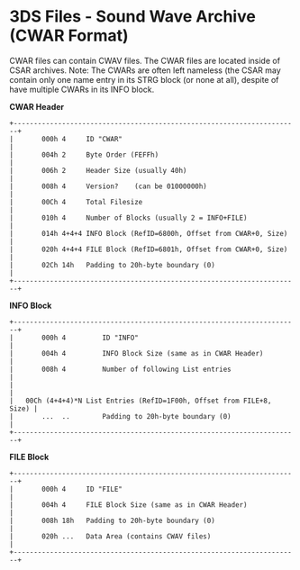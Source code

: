 # 3DS Files - Sound Wave Archive (CWAR Format)


CWAR files can contain CWAV files. The CWAR files are located inside of
CSAR archives.
Note: The CWARs are often left nameless (the CSAR may contain only one
name entry in its STRG block (or none at all), despite of have multiple
CWARs in its INFO block.

**CWAR Header**

```
+-----------------------------------------------------------------------+
|       000h 4     ID "CWAR"                                            |
|       004h 2     Byte Order (FEFFh)                                   |
|       006h 2     Header Size (usually 40h)                            |
|       008h 4     Version?    (can be 01000000h)                       |
|       00Ch 4     Total Filesize                                       |
|       010h 4     Number of Blocks (usually 2 = INFO+FILE)             |
|       014h 4+4+4 INFO Block (RefID=6800h, Offset from CWAR+0, Size)   |
|       020h 4+4+4 FILE Block (RefID=6801h, Offset from CWAR+0, Size)   |
|       02Ch 14h   Padding to 20h-byte boundary (0)                     |
+-----------------------------------------------------------------------+
```


**INFO Block**

```
+-----------------------------------------------------------------------+
|       000h 4         ID "INFO"                                        |
|       004h 4         INFO Block Size (same as in CWAR Header)         |
|       008h 4         Number of following List entries                 |
|                                                                       |
|   00Ch (4+4+4)*N List Entries (RefID=1F00h, Offset from FILE+8, Size) |
|       ...  ..        Padding to 20h-byte boundary (0)                 |
+-----------------------------------------------------------------------+
```


**FILE Block**

```
+-----------------------------------------------------------------------+
|       000h 4     ID "FILE"                                            |
|       004h 4     FILE Block Size (same as in CWAR Header)             |
|       008h 18h   Padding to 20h-byte boundary (0)                     |
|       020h ...   Data Area (contains CWAV files)                      |
+-----------------------------------------------------------------------+
```




